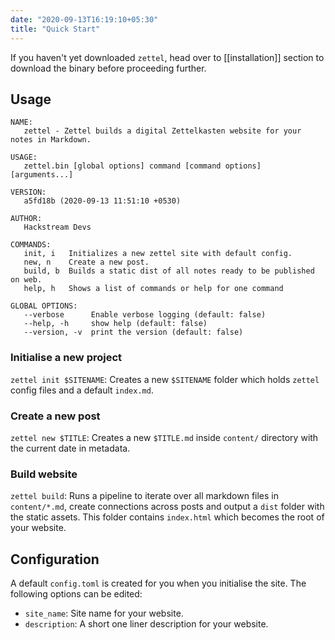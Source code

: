 ```yaml
---
date: "2020-09-13T16:19:10+05:30"
title: "Quick Start"
---
```


If you haven't yet downloaded `zettel`, head over to [[installation]] section to download the binary before proceeding further.

## Usage

```shell
NAME:
   zettel - Zettel builds a digital Zettelkasten website for your notes in Markdown.

USAGE:
   zettel.bin [global options] command [command options] [arguments...]

VERSION:
   a5fd18b (2020-09-13 11:51:10 +0530)

AUTHOR:
   Hackstream Devs

COMMANDS:
   init, i   Initializes a new zettel site with default config.
   new, n    Create a new post.
   build, b  Builds a static dist of all notes ready to be published on web.
   help, h   Shows a list of commands or help for one command

GLOBAL OPTIONS:
   --verbose      Enable verbose logging (default: false)
   --help, -h     show help (default: false)
   --version, -v  print the version (default: false)
```

### Initialise a new project

`zettel init $SITENAME`: Creates a new `$SITENAME` folder which holds `zettel` config files and a default `index.md`.

### Create a new post

`zettel new $TITLE`: Creates a new `$TITLE.md` inside `content/` directory with the current date in metadata.

### Build website

`zettel build`: Runs a pipeline to iterate over all markdown files in `content/*.md`, create connections across posts and output a `dist` folder with the static assets. This folder contains `index.html` which becomes the root of your website.

## Configuration

A default `config.toml` is created for you when you initialise the site. The following options can be edited:

- `site_name`: Site name for your website.
- `description`: A short one liner description for your website.
